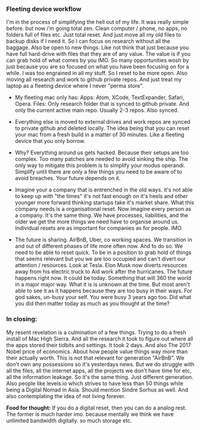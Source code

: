### Fleeting device workflow

I'm in the process of simplifying the hell out of my life. It was really simple before. but now i'm going total zen. Clean computer / phone, no apps, no folders full of files etc. Just total reset. And just move all my old files to backup disks if I need it. So I can focus on research without all the baggage. Also be open to new things. Like not think that just because you have  full hard-drive with files that they are of any value. The value is if you can grab hold of what comes by you IMO. So many opportunities wosh by just because you are so focused on what you have been focusing on for a while. I was too engrained in all my stuff. So I reset to be more open. Also moving all research and work to github private repos. And just treat my laptop as a fleeting device where I never "perma store".

- My fleeting mac only has:
Apps: Atom, XCode, TextExpander, Safari, Opera.
Files: Only research folder that is synced to github private. And only the current active main repo. Usually 2-3 repos. Also synced.

- Everything else is moved to external drives and work repos are synced to private github and deleted locally.
The idea being that you can reset your mac from a fresh build in a matter of 30 minutes. Like a fleeting device that you only borrow.

- Why? Everything around us gets hacked. Because their setups are too complex. Too many patches are needed to avoid sinking the ship. The only way to mitigate this problem is to simplify your modus operandi. Simplify until there are only a few things you need to be aware of to avoid breaches. Your future depends on it.

- Imagine your a company that is entrenched in the old ways. it's not able to keep up with "the times" it's not fast enough on it's heels and other younger more forward thinking startups take it's market share. What this company needs is a organisational reset. Now imagine every person as a company. It's the same thing. We have processes, liabilities, and the older we get the more things we need have to organise around us. Individual resets are as important for companies as for people. IMO.

- The future is sharing. AirBnB, Uber, co working spaces. We transition in and out of different phases of life more often now. And to do so. We need to be able to reset quick. To be in a position to grab hold of things that seems relevant but you we are too occupied and can't divert our attention / resources. Look at Tesla. Elon Musk now diverts resources away from his electric truck to Aid work after the hurricanes. The future happens right now. It could be today. Something that will 360 the world in a major major way. What it is is unknown at the time. But most aren't able to see it as it happens because they are too busy in their ways. For god sakes, un-busy your self. You were busy 3 years ago too. Did what you did then matter today as much as you thought at the time?

### In closing:
My resent revelation is a culmination of a few things. Trying to do a fresh install of Mac High Sierra. And all the research it took to figure out where all the apps stored their tidbits and settings. It took 2 days. And also The 2017 Nobel price of economics. About how people value things way more than their actually worth. This is not that relevant for generation "AirBnB". We don't own any possessions so it's yesterdays news. But we do struggle with all the files, all the internet apps, all the projects we don't have time for etc, all the information leakage. So it's the same thing. Just different generation. Also people like levels.io which strives to have less than 50 things while being a Digital Nomad in Asia. Should mention Sindre Sorhus as well. And also contemplating the idea of not living forever.


**Food for thought:** If you do a digital reset, then you can do a analog rest. The former is much harder imo. because mentally we think we have unlimited bandwidth digitally. so much storage etc.
